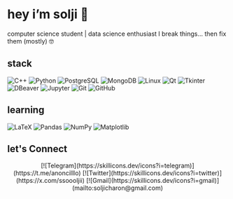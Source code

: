 # hey i’m solji 👋 
computer science student | data science enthusiast
I break things… then fix them (mostly) 🤓

## stack
![C++](https://skillicons.dev/icons?i=cpp)
![Python](https://skillicons.dev/icons?i=python)
![PostgreSQL](https://skillicons.dev/icons?i=postgresql)
![MongoDB](https://skillicons.dev/icons?i=mongodb)
![Linux](https://skillicons.dev/icons?i=linux)
![Qt](https://skillicons.dev/icons?i=qt)
![Tkinter](https://skillicons.dev/icons?i=py)
![DBeaver](https://skillicons.dev/icons?i=dbeaver)
![Jupyter](https://skillicons.dev/icons?i=jupyter)
![Git](https://skillicons.dev/icons?i=git)
![GitHub](https://skillicons.dev/icons?i=github)

## learning
![LaTeX](https://skillicons.dev/icons?i=latex)
![Pandas](https://skillicons.dev/icons?i=pandas)
![NumPy](https://skillicons.dev/icons?i=numpy)
![Matplotlib](https://skillicons.dev/icons?i=matplotlib)

## let's Connect
<div align="center">
  [![Telegram](https://skillicons.dev/icons?i=telegram)](https://t.me/anoncilllo)
  [![Twitter](https://skillicons.dev/icons?i=twitter)](https://x.com/ssoooljii)
  [![Gmail](https://skillicons.dev/icons?i=gmail)](mailto:soljicharon@gmail.com)
</div>

